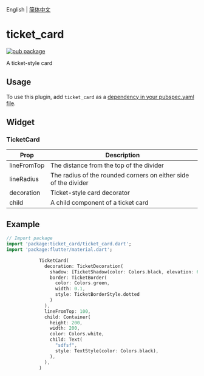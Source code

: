 English | [简体中文](./README_zh-CN.md)

# ticket_card

[![pub package](https://img.shields.io/pub/v/ticket_card.svg)](https://pub.dartlang.org/packages/ticket_card)

A ticket-style card

## Usage
To use this plugin, add `ticket_card` as a [dependency in your pubspec.yaml file](https://flutter.io/platform-plugins/).

## Widget

### TicketCard

| Prop                 | Description                                                                                                                                                                               |
| -------------------- | ----------------------------------------------------------------------------------------------------------------------------------------------------------------------------------------- |
| lineFromTop  | The distance from the top of the divider |
| lineRadius | The radius of the rounded corners on either side of the divider |
| decoration | Ticket-style card decorator |
| child | A child component of a ticket card |


## Example

``` dart
// Import package
import 'package:ticket_card/ticket_card.dart';
import 'package:flutter/material.dart';

            TicketCard(
              decoration: TicketDecoration(
                shadow: [TicketShadow(color: Colors.black, elevation: 6)],
                border: TicketBorder(
                  color: Colors.green,
                  width: 0.1,
                  style: TicketBorderStyle.dotted
                )
              ),
              lineFromTop: 100,
              child: Container(
                height: 200,
                width: 200,
                color: Colors.white,
                child: Text(
                  "sdfsf",
                  style: TextStyle(color: Colors.black),
                ),
              ),
            )
```

